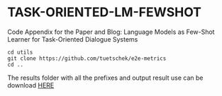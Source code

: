 # TASK-ORIENTED-LM-FEWSHOT
Code Appendix for the Paper and Blog: Language Models as Few-Shot Learner for Task-Oriented Dialogue Systems

```
cd utils
git clone https://github.com/tuetschek/e2e-metrics
cd ..
```

The results folder with all the prefixes and output result use can be download [HERE](https://drive.google.com/file/d/12ikWX9_TIwJQ5py_v5FxBWuOgRTZG6my/view?usp=sharing)
